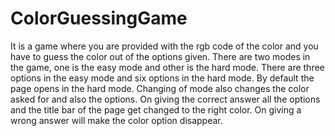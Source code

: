# ColorGuessingGame
It is a game where you are provided with the rgb code of the color and you have to guess the color out of the options given.
There are two modes in the game, one is the easy mode and other is the hard mode.
There are three options in the easy mode and six options in the hard mode.
By default the page opens in the hard mode.
Changing of mode also changes the color asked for and also the options.
On giving the correct answer all the options and the title bar of the page get changed to the right color.
On giving a wrong answer will make the color option disappear.
